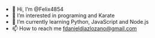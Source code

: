 - 👋 Hi, I’m @Felix4854
- 👀 I’m interested in programing and Karate
- 🌱 I’m currently learning Python, JavaScript and Node.js
- 📫 How to reach me fdanieldiazlozano@gmail.com

<!---
Felix4854/Felix4854 is a ✨ special ✨ repository because its `README.md` (this file) appears on your GitHub profile.
You can click the Preview link to take a look at your changes.
--->
